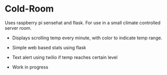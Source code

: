 # Cold-Room
Uses raspberry pi sensehat and flask. For use in a small climate controlled server room.

- Displays scrolling temp every minute, with color to indicate temp range.

- Simple web based stats using flask

- Text alert using twilio if temp reaches certain level

- Work in progress


